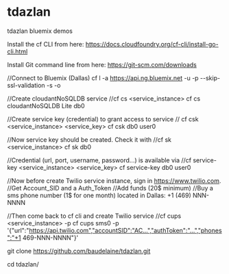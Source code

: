# tdazlan
tdazlan bluemix demos

Install the cf CLI from here:
https://docs.cloudfoundry.org/cf-cli/install-go-cli.html

Install Git command line from here:
https://git-scm.com/downloads

//Connect to Bluemix (Dallas)
cf l -a https://api.ng.bluemix.net -u <userid> -p <password> --skip-ssl-validation -s <spave> -o <org which is usually the same as userid>

//Create cloudantNoSQLDB service
//cf cs <service> <plan> <service_instance>
cf cs cloudantNoSQLDB Lite db0

//Create service key (credential) to grant access to service
// cf csk <service_instance> <service_key>
cf csk db0 user0

//Now service key should be created. Check it with
//cf sk <service_instance>
cf sk db0

//Credential (url, port, username, password...) is available via
//cf service-key <service_instance> <service_key>
cf service-key db0 user0

//Now before create Twilio service instance, sign in https://www.twilio.com.
//Get Account_SID and a Auth_Token
//Add funds (20$ minimum)
//Buy a sms phone number (1$ for one month) located in Dallas: +1 (469) NNN-NNNN

//Then come back to cf cli and create Twilio service
//cf cups <service_instance> -p <parameters in json format>
cf cups sms0 -p '{"url":"https://api.twilio.com","accountSID":"AC...","authToken":"...","phones":"+1 469-NNN-NNNN"}'

git clone https://github.com/baudelaine/tdazlan.git

cd tdazlan/

